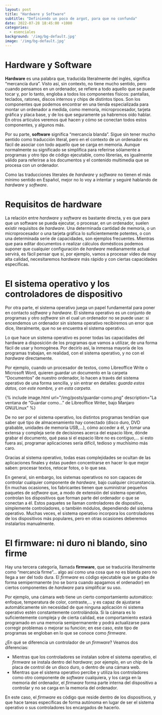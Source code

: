 ```yaml
---
layout: post
title: "Hardware y Software"
subtitle: "Definiendo un poco de argot, para que no confunda"
date: 2022-07-28 18:45:00 +1000
categories:
  - esenciales
background: '/img/bg-default.jpg'
image: '/img/bg-default.jpg'
---
```

# Hardware y Software 
**Hardware** es una palabra que, traducida literalmente del inglés, significa “mercancía dura”. Visto así, sin contexto, no tiene mucho sentido, pero cuando pensamos en un ordenador, se refiere a todo aquello que se puede tocar y, por lo tanto, engloba a todos los componentes físicos: pantallas, teclados, ratones, discos internos y chips de distintos tipos. Son los componentes que podemos encontrar en una tienda especializada para montar un ordenador a medida, como memoria, microprocesador, tarjeta gráfica y placa base, y de los que seguramente ya habremos oído hablar. En otros artículos veremos qué hacen y cómo se conectan todos estos componentes, y algunos más.

Por su parte, **software** significa “mercancía blanda”. Sigue sin tener mucho sentido como traducción literal, pero en el contexto de un ordenador es fácil de asociar con todo aquello que se carga en memoria. Aunque normalmente su significado se simplifica para referirse sólamente a programas y otro tipo de código ejecutable, como librerías, es igualmente válido para referirse a los documentos y el contenido multimedia que se procesa con un ordenador.

Como las traducciones literales de *hardware* y *software* no tienen el más mínimo sentido en Español, mejor no lo voy a intentar y seguiré hablando de *hardware* y *software*.

# Requisitos de hardware
La relación entre *hardware* y *software* es bastante directa, y es que para que un software se pueda ejecutar, o procesar, en un ordenador, suelen existir requisitos de *hardware*. Una determinada cantidad de memoria, o un microprocesador o una tarjeta gráfica lo suficientemente potentes, o con una determinada serie de capacidades, son ejemplos frecuentes. Mientras que para editar documentos o realizar cálculos domésticos podemos suponer que cualquier configuración de *hardware* medianamente actual servirá, es fácil pensar que si, por ejemplo, vamos a procesar vídeo de muy alta calidad, necesitaremos *hardware* más rápido y con ciertas capacidades específicas. 

# El sistema operativo y los controladores de dispositivo
Por otra parte, el sistema operativo juega un papel fundamental para poner en contacto *software* y *hardware*. El sistema operativo es un conjunto de programas y otro *software* sin el cual un ordenador no se puede usar: si encendemos un ordenador sin sistema operativo recibiremos un error que dice, literalmente, que no se encuentra el sistema operativo. 

Lo que hace un sistema operativo es poner todas las capacidades del hardware a disposición de los programas que vamos a utilizar, de una forma fácil de usar y homogénea. Por decirlo así, la inmensa mayoría de los programas trabajan, en realidad, con el sistema operativo, y no con el *hardware* directamente.

Por ejemplo, cuando un procesador de textos, como Libreoffice Write o Microsoft Word, quieren guardar un documento en la carpeta “Documentos” de nuestro ordenador, lo hacen a través del sistema operativo de una forma sencilla, y sin entrar en detalles: *guarda estos datos, con este nombre, y en esta carpeta*. 

{% include image.html url="/img/posts/guardar-como.png" description="La ventana de “Guardar como…” de Libreoffice Writer, bajo Manjaro GNU/Linux" %}

De no ser por el sistema operativo, los distintos programas tendrían que saber qué tipo de almacenamiento hay conectado (disco duro, DVD grabable, unidades de memoria USB,…), cómo acceder a él, y tomar una extensa y compleja serie de decisiones acerca del espacio libre, dónde grabar el documento, qué pasa si el espacio libre no es contiguo,… si esto fuera así, programar aplicaciones sería difícil, tedioso y muchísimo más caro.

Gracias al sistema operativo, todas esas complejidades se ocultan de las aplicaciones finales y éstas pueden concentrarse en hacer lo que mejor saben: procesar textos, retocar fotos, o lo que sea.

En general, sin embargo, los sistemas operativos no son capaces de controlar cualquier componente de *hardware*, bajo cualquier circunstancia. En muchas ocasiones, los fabricantes tienen que suministrar pequeños paquetes de *software* que, a modo de extensión del sistema operativo, controlan los dispositivos que forman parte del ordenador o que se conectan a él. Estos paquetes se llaman controladores de dispositivo, símplemente controladores, o también módulos, dependiendo del sistema operativo. Muchas veces, el sistema operativo incorpora los controladores de los dispositivos más populares, pero en otras ocasiones deberemos instalarlos manualmente.

# El firmware: ni duro ni blando, sino firme
Hay una tercera categoría, llamada **firmware**, que se traduciría literalmente como “mercancía firme”… algo así como una cosa que no es blanda pero no llega a ser del todo dura. El *firmware* es código ejecutable que se graba de forma semipermanente (no se borra cuando apagamos el ordenador) en ciertos componentes de *hardware* para simplificar su uso. 

Por ejemplo, una cámara web tiene un cierto comportamiento automático: enfoque, temperatura de color, contraste,… y es capaz de ajustarse automáticamente sin necesidad de que ninguna aplicación ni sistema operativo estén constantemente controlándola. Si la cámara es lo suficientemente compleja y de cierta calidad, ese comportamiento estará programado en una memoria semipermanente y podrá actualizarse para corregir problemas o mejorar su función; en ese caso, este tipo de programas se engloban en lo que se conoce como *firmware*.

¿En qué se diferencia un controlador de un *firmware*? Veamos dos diferencias:

- Mientras que los controladores se instalan sobre el sistema operativo, el *firmware* se instala dentro del *hardware*; por ejemplo, en un chip de la placa de control de un disco duro, o dentro de una cámara web.
- Mientras que el sistema operativo percibe y utiliza los controladores como otro componente de *software* cualquiera, y los carga en la memoria del ordenador, el *firmware* forma parte interna del dispositivo a controlar y no se carga en la memoria del ordenador.

En este caso, el *firmware* es código que reside dentro de los dispositivos, y que hace tareas específicas de forma autónoma en lugar de ser el sistema operativo o sus controladores los encargados de hacerlo.